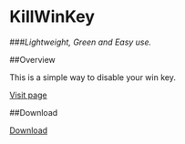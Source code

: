 KillWinKey
==========
###*Lightweight, Green and Easy use.*

##Overview

This is a simple way to disable your win key. 

[Visit page](http://shixf.com/wiki/projects/killwinkey)

##Download

[Download](https://github.com/jenson-shi/killwinkey/releases/download/v1.0/KillWinKey.zip)
